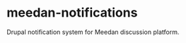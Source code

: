 meedan-notifications
====================

Drupal notification system for Meedan discussion platform.